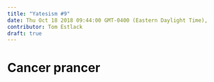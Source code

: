 ```yaml
---
title: "Yatesism #9"
date: Thu Oct 18 2018 09:44:00 GMT-0400 (Eastern Daylight Time),
contributor: Tom Estlack
draft: true
---
```

# Cancer prancer

